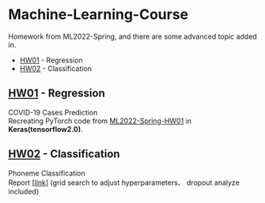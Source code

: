 # Machine-Learning-Course
Homework from  ML2022-Spring, and there are some advanced topic added in.
- [HW01](#HW01) - Regression
- [HW02](#HW02) - Classification

## <div id='HW01'>[HW01](HW01) - Regression</div>
COVID-19 Cases Prediction<br>
Recreating PyTorch code from [ML2022-Spring-HW01](https://github.com/virginiakm1988/ML2022-Spring/blob/main/HW01/HW01.ipynb) in **Keras(tensorflow2.0)**.

## <div id='HW02'>[HW02](HW02) - Classification</div>
Phoneme Classification<br>
Report [[link](HW02/report_HW02.md)] (grid search to adjust hyperparameters、 dropout analyze included)
